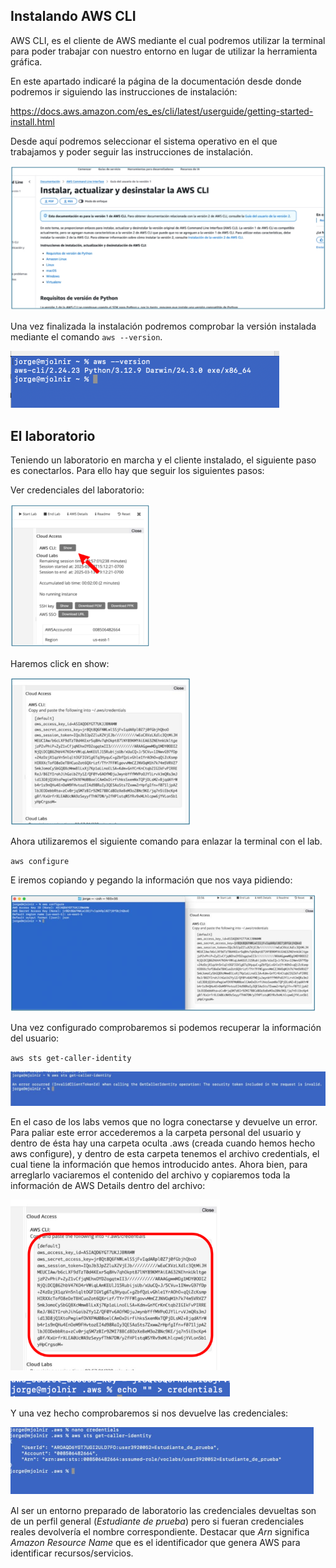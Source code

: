 ﻿
## Instalando AWS CLI 

AWS CLI, es el cliente de AWS mediante el cual podremos utilizar la terminal para poder trabajar con nuestro entorno en lugar de utilizar la herramienta gráfica. 

En este apartado indicaré la página de la documentación desde donde podremos ir siguiendo las instrucciones de instalación: 

[https://docs.aws.amazon.com/es_es/cli/latest/userguide/getting-started-install.html ](https://docs.aws.amazon.com/es_es/cli/latest/userguide/getting-started-install.html)

Desde aquí podremos seleccionar el sistema operativo en el que trabajamos y poder seguir las instrucciones de instalación. 

![](../images/ud01/practica1/015.png)

Una vez finalizada la instalación podremos comprobar la versión instalada mediante el comando `aws --version`. 

![](../images/ud01/practica1/016.png)

## El laboratorio

Teniendo un laboratorio en marcha y el cliente instalado, el siguiente paso es conectarlos. Para ello hay que seguir los siguientes pasos: 

Ver credenciales del laboratorio: 

![](../images/ud01/practica1/017.png)

Haremos click en show: 

![](../images/ud01/practica1/018.png)

Ahora utilizaremos el siguiente comando para enlazar la terminal con el lab. 

``aws configure``  

E iremos copiando y pegando la información que nos vaya pidiendo: 

![](../images/ud01/practica1/020.png)

Una vez configurado comprobaremos si podemos recuperar la información del usuario: 

``aws sts get-caller-identity``

![](../images/ud01/practica1/022.png)

En el caso de los labs vemos que no logra conectarse y devuelve un error. Para paliar este error accederemos a la carpeta personal del usuario y dentro de ésta hay una carpeta oculta .aws (creada cuando hemos hecho aws configure), y dentro de esta carpeta tenemos el archivo credentials, el cual tiene la información que hemos introducido antes. Ahora bien, para arreglarlo vaciaremos el contenido del archivo y copiaremos toda la información de AWS Details dentro del archivo: 

![](../images/ud01/practica1/023.png)

![](../images/ud01/practica1/024.png)

Y una vez hecho comprobaremos si nos devuelve las credenciales: 

![](../images/ud01/practica1/025.png)

Al ser un entorno preparado de laboratorio las credenciales devueltas son de un perfil general (*Estudiante  de  prueba*) pero si fueran credenciales reales devolvería el nombre correspondiente. Destacar que *Arn* significa *Amazon Resource Name* que es el identificador que genera AWS para identificar recursos/servicios. 
